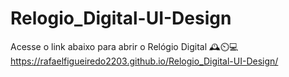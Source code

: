 # Relogio_Digital-UI-Design
Acesse o link abaixo para abrir o Relógio Digital 🕰️⏲️💻
https://rafaelfigueiredo2203.github.io/Relogio_Digital-UI-Design/

